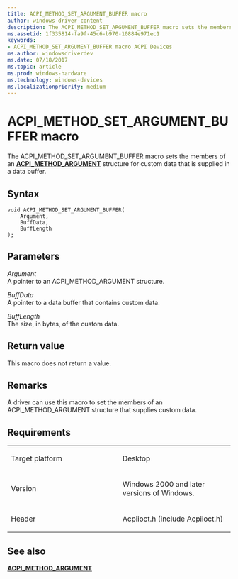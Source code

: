 ```yaml
---
title: ACPI_METHOD_SET_ARGUMENT_BUFFER macro
author: windows-driver-content
description: The ACPI_METHOD_SET_ARGUMENT_BUFFER macro sets the members of an ACPI_METHOD_ARGUMENT structure for custom data that is supplied in a data buffer.
ms.assetid: 1f335814-fa9f-45c6-b970-10884e971ec1
keywords: 
- ACPI_METHOD_SET_ARGUMENT_BUFFER macro ACPI Devices
ms.author: windowsdriverdev
ms.date: 07/18/2017
ms.topic: article
ms.prod: windows-hardware
ms.technology: windows-devices
ms.localizationpriority: medium
---
```


# ACPI\_METHOD\_SET\_ARGUMENT\_BUFFER macro


The ACPI\_METHOD\_SET\_ARGUMENT\_BUFFER macro sets the members of an [**ACPI\_METHOD\_ARGUMENT**](https://msdn.microsoft.com/library/windows/hardware/ff536125) structure for custom data that is supplied in a data buffer.

Syntax
------

```ManagedCPlusPlus
void ACPI_METHOD_SET_ARGUMENT_BUFFER(
    Argument,
    BuffData,
    BuffLength
);
```

Parameters
----------

*Argument*   
A pointer to an ACPI\_METHOD\_ARGUMENT structure.

*BuffData*   
A pointer to a data buffer that contains custom data.

*BuffLength*   
The size, in bytes, of the custom data.

Return value
------------

This macro does not return a value.

Remarks
-------

A driver can use this macro to set the members of an ACPI\_METHOD\_ARGUMENT structure that supplies custom data.

Requirements
------------

<table>
<colgroup>
<col width="50%" />
<col width="50%" />
</colgroup>
<tbody>
<tr class="odd">
<td><p>Target platform</p></td>
<td>Desktop</td>
</tr>
<tr class="even">
<td><p>Version</p></td>
<td><p>Windows 2000 and later versions of Windows.</p></td>
</tr>
<tr class="odd">
<td><p>Header</p></td>
<td>Acpiioct.h (include Acpiioct.h)</td>
</tr>
</tbody>
</table>

## See also


[**ACPI\_METHOD\_ARGUMENT**](https://msdn.microsoft.com/library/windows/hardware/ff536125) 

 

 




